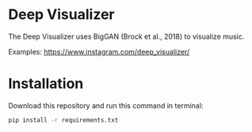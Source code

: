 # Deep Visualizer
The Deep Visualizer uses BigGAN (Brock et al., 2018) to visualize music.

Examples: https://www.instagram.com/deep_visualizer/

# Installation

Download this repository and run this command in terminal:

```bash
pip install -r requirements.txt
```

